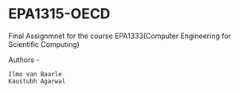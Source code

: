 # EPA1315-OECD



Final Assignmnet for the course EPA1333(Computer Engineering for Scientific Computing)

Authors -

    Ilmo van Baarle
    Kaustubh Agarwal

